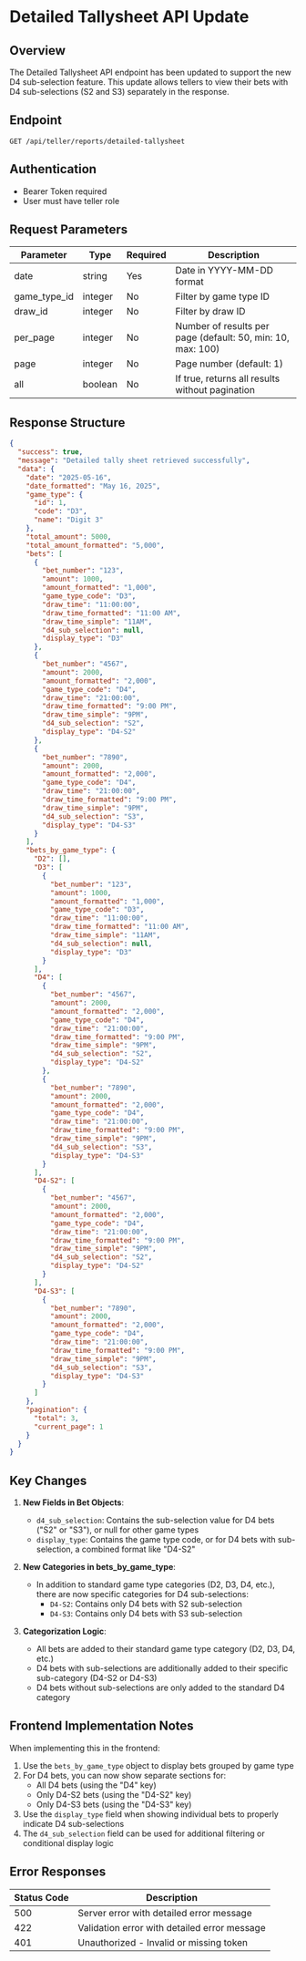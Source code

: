 # Detailed Tallysheet API Update

## Overview
The Detailed Tallysheet API endpoint has been updated to support the new D4 sub-selection feature. This update allows tellers to view their bets with D4 sub-selections (S2 and S3) separately in the response.

## Endpoint

```
GET /api/teller/reports/detailed-tallysheet
```

## Authentication
- Bearer Token required
- User must have teller role

## Request Parameters

| Parameter    | Type    | Required | Description                                                |
|--------------|---------|----------|------------------------------------------------------------|
| date         | string  | Yes      | Date in YYYY-MM-DD format                                  |
| game_type_id | integer | No       | Filter by game type ID                                     |
| draw_id      | integer | No       | Filter by draw ID                                          |
| per_page     | integer | No       | Number of results per page (default: 50, min: 10, max: 100)|
| page         | integer | No       | Page number (default: 1)                                   |
| all          | boolean | No       | If true, returns all results without pagination            |

## Response Structure

```json
{
  "success": true,
  "message": "Detailed tally sheet retrieved successfully",
  "data": {
    "date": "2025-05-16",
    "date_formatted": "May 16, 2025",
    "game_type": {
      "id": 1,
      "code": "D3",
      "name": "Digit 3"
    },
    "total_amount": 5000,
    "total_amount_formatted": "5,000",
    "bets": [
      {
        "bet_number": "123",
        "amount": 1000,
        "amount_formatted": "1,000",
        "game_type_code": "D3",
        "draw_time": "11:00:00",
        "draw_time_formatted": "11:00 AM",
        "draw_time_simple": "11AM",
        "d4_sub_selection": null,
        "display_type": "D3"
      },
      {
        "bet_number": "4567",
        "amount": 2000,
        "amount_formatted": "2,000",
        "game_type_code": "D4",
        "draw_time": "21:00:00",
        "draw_time_formatted": "9:00 PM",
        "draw_time_simple": "9PM",
        "d4_sub_selection": "S2",
        "display_type": "D4-S2"
      },
      {
        "bet_number": "7890",
        "amount": 2000,
        "amount_formatted": "2,000",
        "game_type_code": "D4",
        "draw_time": "21:00:00",
        "draw_time_formatted": "9:00 PM",
        "draw_time_simple": "9PM",
        "d4_sub_selection": "S3",
        "display_type": "D4-S3"
      }
    ],
    "bets_by_game_type": {
      "D2": [],
      "D3": [
        {
          "bet_number": "123",
          "amount": 1000,
          "amount_formatted": "1,000",
          "game_type_code": "D3",
          "draw_time": "11:00:00",
          "draw_time_formatted": "11:00 AM",
          "draw_time_simple": "11AM",
          "d4_sub_selection": null,
          "display_type": "D3"
        }
      ],
      "D4": [
        {
          "bet_number": "4567",
          "amount": 2000,
          "amount_formatted": "2,000",
          "game_type_code": "D4",
          "draw_time": "21:00:00",
          "draw_time_formatted": "9:00 PM",
          "draw_time_simple": "9PM",
          "d4_sub_selection": "S2",
          "display_type": "D4-S2"
        },
        {
          "bet_number": "7890",
          "amount": 2000,
          "amount_formatted": "2,000",
          "game_type_code": "D4",
          "draw_time": "21:00:00",
          "draw_time_formatted": "9:00 PM",
          "draw_time_simple": "9PM",
          "d4_sub_selection": "S3",
          "display_type": "D4-S3"
        }
      ],
      "D4-S2": [
        {
          "bet_number": "4567",
          "amount": 2000,
          "amount_formatted": "2,000",
          "game_type_code": "D4",
          "draw_time": "21:00:00",
          "draw_time_formatted": "9:00 PM",
          "draw_time_simple": "9PM",
          "d4_sub_selection": "S2",
          "display_type": "D4-S2"
        }
      ],
      "D4-S3": [
        {
          "bet_number": "7890",
          "amount": 2000,
          "amount_formatted": "2,000",
          "game_type_code": "D4",
          "draw_time": "21:00:00",
          "draw_time_formatted": "9:00 PM",
          "draw_time_simple": "9PM",
          "d4_sub_selection": "S3",
          "display_type": "D4-S3"
        }
      ]
    },
    "pagination": {
      "total": 3,
      "current_page": 1
    }
  }
}
```

## Key Changes

1. **New Fields in Bet Objects**:
   - `d4_sub_selection`: Contains the sub-selection value for D4 bets ("S2" or "S3"), or null for other game types
   - `display_type`: Contains the game type code, or for D4 bets with sub-selection, a combined format like "D4-S2"

2. **New Categories in bets_by_game_type**:
   - In addition to standard game type categories (D2, D3, D4, etc.), there are now specific categories for D4 sub-selections:
     - `D4-S2`: Contains only D4 bets with S2 sub-selection
     - `D4-S3`: Contains only D4 bets with S3 sub-selection

3. **Categorization Logic**:
   - All bets are added to their standard game type category (D2, D3, D4, etc.)
   - D4 bets with sub-selections are additionally added to their specific sub-category (D4-S2 or D4-S3)
   - D4 bets without sub-selections are only added to the standard D4 category

## Frontend Implementation Notes

When implementing this in the frontend:

1. Use the `bets_by_game_type` object to display bets grouped by game type
2. For D4 bets, you can now show separate sections for:
   - All D4 bets (using the "D4" key)
   - Only D4-S2 bets (using the "D4-S2" key)
   - Only D4-S3 bets (using the "D4-S3" key)
3. Use the `display_type` field when showing individual bets to properly indicate D4 sub-selections
4. The `d4_sub_selection` field can be used for additional filtering or conditional display logic

## Error Responses

| Status Code | Description                                  |
|-------------|----------------------------------------------|
| 500         | Server error with detailed error message     |
| 422         | Validation error with detailed error message |
| 401         | Unauthorized - Invalid or missing token      |
